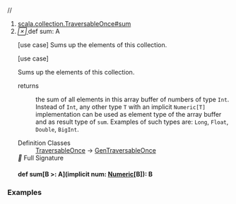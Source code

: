 //
<ol>
<li><a href="https://www.scala-lang.org/api/2.12.3/scala/collection/mutable/ArrayBuffer.html#sum:A">scala.collection.TraversableOnce#sum</a></li>
<li name="scala.collection.TraversableOnce#sum" visbl="pub" class="indented0 " data-isabs="false" fullcomment="yes" group="Ungrouped"> <a id="sum:A"></a> <span class="permalink"> <a href="../../../scala/collection/mutable/ArrayBuffer.html#sum:A" title="Permalink"> <i class="material-icons"></i> </a> </span> <span class="modifier_kind"> <span class="modifier"></span> <span class="kind">def</span> </span> <span class="symbol"> <span class="name">sum</span><span class="result">: <span class="extype" name="scala.collection.GenTraversableOnce.A">A</span></span> </span> <p class="shortcomment cmt">[use case] Sums up the elements of this collection.</p>
 <div class="fullcomment">
  [use case] 
  <div class="comment cmt">
   <p> Sums up the elements of this collection.</p>
  </div>
  <dl class="paramcmts block">
   <dt>
    returns
   </dt>
   <dd class="cmt">
    <p>the sum of all elements in this array buffer of numbers of type <code>Int</code>. Instead of <code>Int</code>, any other type <code>T</code> with an implicit <code>Numeric[T]</code> implementation can be used as element type of the array buffer and as result type of <code>sum</code>. Examples of such types are: <code>Long</code>, <code>Float</code>, <code>Double</code>, <code>BigInt</code>.</p>
   </dd>
  </dl>
  <dl class="attributes block"> 
   <dt>
    Definition Classes
   </dt>
   <dd>
    <a href="../TraversableOnce.html" class="extype" name="scala.collection.TraversableOnce">TraversableOnce</a> → 
    <a href="../GenTraversableOnce.html" class="extype" name="scala.collection.GenTraversableOnce">GenTraversableOnce</a>
   </dd>
   <div class="full-signature-block toggleContainer"> 
    <span class="toggle"> <i class="material-icons"></i> Full Signature </span> 
    <div class="hiddenContent full-signature-usecase">
     <h4 id="signature" class="signature"> <span class="modifier_kind"> <span class="modifier"></span> <span class="kind">def</span> </span> <span class="symbol"> <span class="name">sum</span><span class="tparams">[<span name="B">B &gt;: <span class="extype" name="scala.collection.mutable.ArrayBuffer.A">A</span></span>]</span><span class="params">(<span class="implicit">implicit </span><span name="num">num: <a href="../../index.html#Numeric[T]=scala.math.Numeric[T]" class="extmbr" name="scala.Numeric">Numeric</a>[<span class="extype" name="scala.collection.TraversableOnce.sum.B">B</span>]</span>)</span><span class="result">: <span class="extype" name="scala.collection.TraversableOnce.sum.B">B</span></span> </span> </h4>
    </div> 
   </div>
  </dl>
 </div> </li>
        </ol>


### Examples















